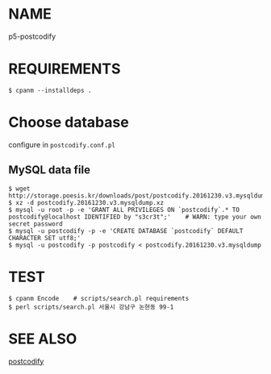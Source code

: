 # NAME #

p5-postcodify

# REQUIREMENTS #

    $ cpanm --installdeps .

# Choose database #

configure in `postcodify.conf.pl`

## MySQL data file ##

    $ wget http://storage.poesis.kr/downloads/post/postcodify.20161230.v3.mysqldump.xz
    $ xz -d postcodify.20161230.v3.mysqldump.xz
    $ mysql -u root -p -e 'GRANT ALL PRIVILEGES ON `postcodify`.* TO postcodify@localhost IDENTIFIED by "s3cr3t";'    # WARN: type your own secret password
    $ mysql -u postcodify -p -e 'CREATE DATABASE `postcodify` DEFAULT CHARACTER SET utf8;'
    $ mysql -u postcodify -p postcodify < postcodify.20161230.v3.mysqldump

# TEST #

    $ cpanm Encode    # scripts/search.pl requirements
    $ perl scripts/search.pl 서울시 강남구 논현동 99-1

# SEE ALSO #

[postcodify](https://github.com/kijin/postcodify)
